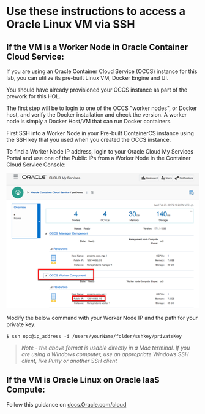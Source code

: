 # Use these instructions to access a Oracle Linux VM via SSH

## If the VM is a Worker Node in Oracle Container Cloud Service:

If you are using an Oracle Container Cloud Service (OCCS) instance for this lab, you can utilize its pre-built Linux VM, Docker Engine and UI.  

You should have already provisioned your OCCS instance as part of the prework for this HOL.  

The first step will be to login to one of the OCCS "worker nodes", or Docker host, and verify the Docker installation and check the version.  A worker node is simply a Docker Host/VM that can run Docker containers.

First SSH into a Worker Node in your Pre-built ContainerCS instance using the SSH key that you used when you created the OCCS instance. 

To find a Worker Node IP address, login to your Oracle Cloud My Services Portal and use one of the Public IPs from a Worker Node in the Container Cloud Service Console:

<img src=../images/003-worker-ip.png />


Modify the below command with your Worker Node IP and the path for your private key:

```
$ ssh opc@ip_address -i /users/yourName/folder/sshkey/privateKey
```

> *Note - the above format is usable directly in a Mac terminal. If you are using a Windows computer, use an appropriate Windows SSH client, like Putty or another SSH client*

## If the VM is Oracle Linux on Oracle IaaS Compute:

Follow this guidance on [docs.Oracle.com/cloud](https://docs.oracle.com/cloud/latest/stcomputecs/STCSG/GUID-D947E2CC-0D4C-43F4-B2A9-A517037D6C11.htm#STCSG-GUID-D947E2CC-0D4C-43F4-B2A9-A517037D6C11)
